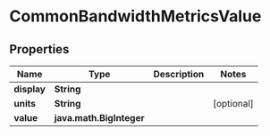 
# CommonBandwidthMetricsValue

## Properties
Name | Type | Description | Notes
------------ | ------------- | ------------- | -------------
**display** | **String** |  | 
**units** | **String** |  |  [optional]
**value** | **java.math.BigInteger** |  | 




